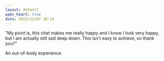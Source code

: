 ```yaml
---
layout: default
open_heart: true
date: 2022/12/07 16:14
---
```


"My point is, this chat makes me really happy and I know I look very happy, but I am actually still sad deep down. This isn't easy to achieve, so thank you?"

An out-of-body experience.
